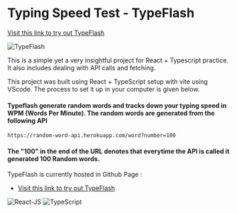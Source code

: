 # Typing Speed Test - TypeFlash

[Visit this link to try out TypeFlash](https://github.com/vitejs/vite-plugin-react/blob/main/packages/plugin-react/README.md)

![TypeFlash](https://cdn-in.icons8.com/VQF3FNwVQ06hp_EFMfI78g/3ZGiaUF3sUiGDRfeNucg2A/typing_speed_game.png)

This is a simple yet a very insightful project for React + Typescript practice. It also includes dealing with API calls and fetching.

This project was built using React + TypeScript setup with vite using VScode. The process to set it up in your computer is given below.

#### Typeflash generate random words and tracks down your typing speed in WPM (Words Per Minute). The random words are generated from the following API

`https://random-word-api.herokuapp.com/word?number=100`



#### The "100" in the end of the URL denotes that everytime the API is called it generated 100 Random words.

TypeFlash is currently hosted in Github Page :

- [Visit this link to try out TypeFlash](https://github.com/vitejs/vite-plugin-react/blob/main/packages/plugin-react/README.md)

![React-JS](https://cdn.iconscout.com/icon/free/png-256/free-react-logo-icon-download-in-svg-png-gif-file-formats--company-brand-world-logos-vol-4-pack-icons-282599.png?f=webp&w=050) ![TypeScript](https://upload.wikimedia.org/wikipedia/commons/thumb/4/4c/Typescript_logo_2020.svg/50px-Typescript_logo_2020.svg.png)

